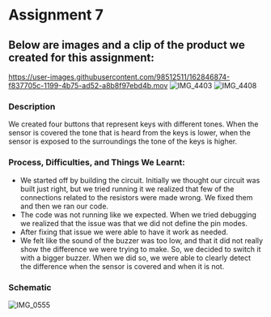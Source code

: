 # Assignment 7

## Below are images and a clip of the product we created for this assignment:

https://user-images.githubusercontent.com/98512511/162846874-f837705c-1199-4b75-ad52-a8b8f97ebd4b.mov
![IMG_4403](https://user-images.githubusercontent.com/98512511/162860772-da51fa98-ed40-4916-aa6a-10c30e49a7aa.jpg)
![IMG_4408](https://user-images.githubusercontent.com/98512511/162860783-775eba10-d901-467f-b538-bcf3309b0b97.jpg)


### Description
We created four buttons that represent keys with different tones. When the sensor is covered the tone that is heard from the keys is lower, when the sensor is exposed to the surroundings the tone of the keys is higher. 

### Process, Difficulties, and Things We Learnt:
- We started off by building the circuit. Initially we thought our circuit was built just right, but we tried running it we realized that few of the connections related to the resistors were made wrong. We fixed them and then we ran our code.
- The code was not running like we expected. When we tried debugging we realized that the issue was that we did not define the pin modes. 
- After fixing that issue we were able to have it work as needed. 
- We felt like the sound of the buzzer was too low, and that it did not really show the difference we were trying to make. So, we decided to switch it with a bigger buzzer. When we did so, we were able to clearly detect the difference when the sensor is covered and when it is not.

### Schematic

![IMG_0555](https://user-images.githubusercontent.com/98512511/162860392-8ebe0e64-5013-4d67-a657-d4205246c449.jpg)
